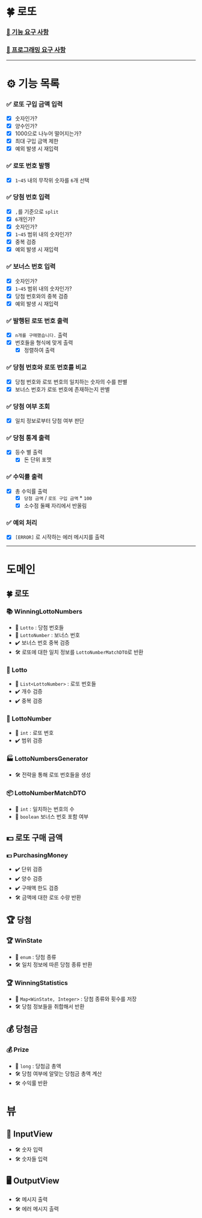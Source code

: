 # 🍀 로또

### [🚀 기능 요구 사항](https://github.com/SJ70/woowacourse-java-lotto-6#-%EA%B8%B0%EB%8A%A5-%EC%9A%94%EA%B5%AC-%EC%82%AC%ED%95%AD)

### [🎯 프로그래밍 요구 사항](https://github.com/SJ70/woowacourse-java-lotto-6#-%ED%94%84%EB%A1%9C%EA%B7%B8%EB%9E%98%EB%B0%8D-%EC%9A%94%EA%B5%AC-%EC%82%AC%ED%95%AD)

---
# ⚙️ 기능 목록

### ✅ 로또 구입 금액 입력

- [x] 숫자인가?
- [x] 양수인가?
- [x] 1000으로 나누어 떨어지는가?
- [x] 최대 구입 금액 제한
- [x] 예외 발생 시 재입력

### ✅ 로또 번호 발행

- [x] `1~45` 내의 무작위 숫자를 `6`개 선택

### ✅ 당첨 번호 입력

- [x] `,`를 기준으로 `split`
- [x] `6`개인가?
- [x] 숫자인가?
- [x] `1~45` 범위 내의 숫자인가?
- [x] 중복 검증
- [x] 예외 발생 시 재입력

### ✅ 보너스 번호 입력

- [x] 숫자인가?
- [x] `1~45` 범위 내의 숫자인가?
- [x] 당첨 번호와의 중복 검증
- [x] 예외 발생 시 재입력

### ✅ 발행된 로또 번호 출력
- [x] `n개를 구매했습니다.` 출력
- [x] 번호들을 형식에 맞게 출력
  - [x] 정렬하여 출력

### ✅ 당첨 번호와 로또 번호를 비교
- [x] 당첨 번호와 로또 번호의 일치하는 숫자의 수를 판별
- [x] 보너스 번호가 로또 번호에 존재하는지 판별

### ✅ 당첨 여부 조회
- [x] 일치 정보로부터 당첨 여부 판단

### ✅ 당첨 통계 출력
- [x] 등수 별 출력
  - [x] 돈 단위 포맷

### ✅ 수익률 출력
- [x] 총 수익률 출력
  - [x] `당첨 금액` / `로또 구입 금액` * `100`
  - [x] 소수점 둘째 자리에서 반올림

### ✅ 예외 처리
- [x] `[ERROR]` 로 시작하는 에러 메시지를 출력

---

# 도메인

## 🍀 로또

### 📚 WinningLottoNumbers

- 📄 `Lotto` : 당첨 번호들
- 📄 `LottoNumber` : 보너스 번호
- ✔️ 보너스 번호 중복 검증
- 🛠️ 로또에 대한 일치 정보를 `LottoNumberMatchDTO`로 반환

### 📘 Lotto

- 📄 `List<LottoNumber>` : 로또 번호들
- ✔️ 개수 검증
- ✔️ 중복 검증

### 📄 LottoNumber

- 📄 `int` : 로또 번호
- ✔️ 범위 검증

### 🏭 LottoNumbersGenerator

- 🛠️ 전략을 통해 로또 번호들을 생성

### 📦 LottoNumberMatchDTO

- 📄 `int` : 일치하는 번호의 수
- 📄 `boolean` 보너스 번호 포함 여부

## 💵 로또 구매 금액

### 💵 PurchasingMoney

- ✔️ 단위 검증
- ✔️ 양수 검증
- ✔️ 구매액 한도 검증
- 🛠️ 금액에 대한 로또 수량 반환

## 🏆 당첨

### 🏆 WinState

- 📄 `enum` : 당첨 종류
- 🛠️ 일치 정보에 따른 당첨 종류 반환

### 🏆 WinningStatistics

- 📄 `Map<WinState, Integer>` : 당첨 종류와 횟수를 저장
- 🛠️ 당첨 정보들을 취합해서 반환

## 💰 당첨금

### 💰 Prize

- 📄 `long` : 당첨금 총액
- 🛠️ 당첨 여부에 알맞는 당첨금 총액 계산
- 🛠️ 수익률 반환

# 뷰

## 📝 InputView

- 🛠️ 숫자 입력
- 🛠️ 숫자들 입력

## 🖥️ OutputView

- 🛠️ 메시지 출력
- 🛠️ 에러 메시지 출력